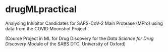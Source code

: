 # drugMLpractical

Analysing Inhibitor Candidates for SARS-CoV-2 Main Protease (MPro) using data from the COVID Moonshot Project

(Course Project in ML for Drug Discovery for the *Data Science for Drug Discovery* Module of the SABS DTC, University of Oxford)
